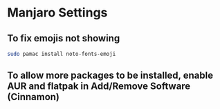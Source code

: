 # Manjaro Settings

## To fix emojis not showing
```sh
sudo pamac install noto-fonts-emoji
```
## To allow more packages to be installed, enable AUR and flatpak in Add/Remove Software (Cinnamon)
